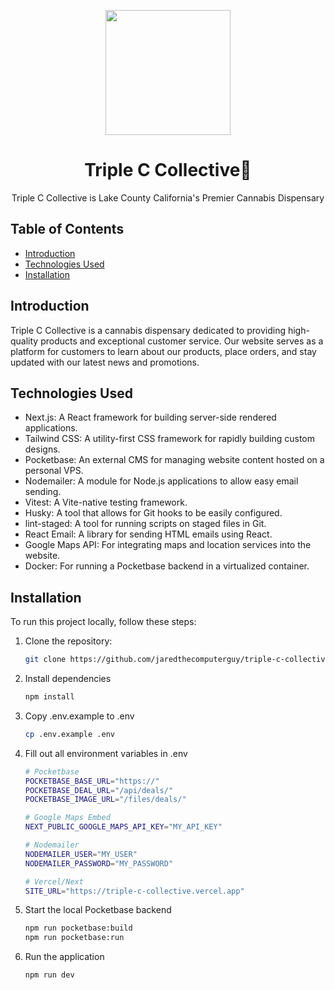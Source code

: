 <p align="center">
  <img src="https://triple-c-collective.vercel.app/_next/image?url=%2F_next%2Fstatic%2Fmedia%2Flogo.80aa9f42.png&w=3840&q=75" width="200px" />
</p>

<h1 align="center">Triple C Collective🌿</h1>

<p align="center">Triple C Collective is Lake County California's Premier Cannabis Dispensary</p>

## Table of Contents

- [Introduction](#introduction)
- [Technologies Used](#technologies-used)
- [Installation](#installation)

## Introduction

Triple C Collective is a cannabis dispensary dedicated to providing high-quality products and exceptional customer service. Our website serves as a platform for customers to learn about our products, place orders, and stay updated with our latest news and promotions.

## Technologies Used

- Next.js: A React framework for building server-side rendered applications.
- Tailwind CSS: A utility-first CSS framework for rapidly building custom designs.
- Pocketbase: An external CMS for managing website content hosted on a personal VPS.
- Nodemailer: A module for Node.js applications to allow easy email sending.
- Vitest: A Vite-native testing framework.
- Husky: A tool that allows for Git hooks to be easily configured.
- lint-staged: A tool for running scripts on staged files in Git.
- React Email: A library for sending HTML emails using React.
- Google Maps API: For integrating maps and location services into the website.
- Docker: For running a Pocketbase backend in a virtualized container.

## Installation

To run this project locally, follow these steps:

1. Clone the repository:

   ```bash
   git clone https://github.com/jaredthecomputerguy/triple-c-collective.git
   ```

2. Install dependencies

   ```bash
   npm install
   ```

3. Copy .env.example to .env

   ```bash
   cp .env.example .env
   ```

4. Fill out all environment variables in .env

   ```bash
   # Pocketbase 
   POCKETBASE_BASE_URL="https://"
   POCKETBASE_DEAL_URL="/api/deals/"
   POCKETBASE_IMAGE_URL="/files/deals/"

   # Google Maps Embed
   NEXT_PUBLIC_GOOGLE_MAPS_API_KEY="MY_API_KEY"

   # Nodemailer
   NODEMAILER_USER="MY_USER"
   NODEMAILER_PASSWORD="MY_PASSWORD"

   # Vercel/Next
   SITE_URL="https://triple-c-collective.vercel.app"
   ```
5. Start the local Pocketbase backend

   ```bash
   npm run pocketbase:build
   npm run pocketbase:run
   ```

6. Run the application

   ```bash
   npm run dev
   ```
